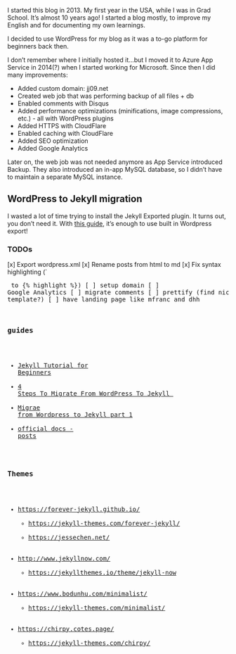 I started this blog in 2013. My first year in the USA, while I was in Grad School. It’s almost 10 years ago! I started a blog mostly, to improve my English and for documenting my own learnings.

I decided to use WordPress for my blog as it was a to-go platform for beginners back then.

I don’t remember where I initially hosted it…but I moved it to Azure App Service in 2014(?) when I started working for Microsoft. Since then I did many improvements:
* Added custom domain: jj09.net
* Created web job that was performing backup of all files + db
* Enabled comments with Disqus
* Added performance optimizations (minifications, image compressions, etc.) - all with WordPress plugins
* Added HTTPS with CloudFlare
* Enabled caching with CloudFlare
* Added SEO optimization
* Added Google Analytics

Later on, the web job was not needed anymore as App Service introduced Backup. They also introduced an in-app MySQL database, so I didn’t have to maintain a separate MySQL instance.

## WordPress to Jekyll migration
I wasted a lot of time trying to install the Jekyll Exported plugin.
It turns out, you don’t need it. With [this guide](https://dev.to/rupeshtiwari/importing-wordpress-or-blogger-blogs-to-jekyll-blog-mpg), it’s enough to use built in Wordpress export!

### TODOs

[x] Export wordpress.xml
[x] Rename posts from html to md
[x] Fix syntax highlighting (`<pre> to {% highlight %})
[ ] setup domain
[ ] Google Analytics
[ ] migrate comments
[ ] prettify (find nicer template?)
[ ] have landing page like mfranc and dhh

### guides

* [Jekyll Tutorial for Beginners](https://blog.webjeda.com/jekyll-guide/)
* [4 Steps To Migrate From WordPress To Jekyll ](https://blog.webjeda.com/wordpress-to-jekyll-migration/)
* [Migrae from Wordpress to Jekyll part 1](https://blog.floriancourgey.com/2018/11/migrate-from-wordpress-to-jekyll)
* [official docs - posts](https://jekyllrb.com/docs/posts/)

### Themes
* https://forever-jekyll.github.io/
    * https://jekyll-themes.com/forever-jekyll/
    * https://jessechen.net/
* http://www.jekyllnow.com/
    * https://jekyllthemes.io/theme/jekyll-now
* https://www.bodunhu.com/minimalist/
    * https://jekyll-themes.com/minimalist/
* https://chirpy.cotes.page/
    * https://jekyll-themes.com/chirpy/